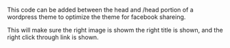 This code can be added between the head and /head portion of a wordpress theme to optimize the theme for facebook shareing.

This will make sure the right image is showm the right title is shown, and the right click through link is shown.